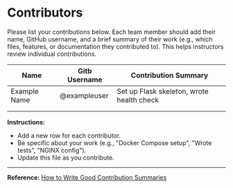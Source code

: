 # Contributors

Please list your contributions below. Each team member should add their name, GitHub username, and a brief summary of their work (e.g., which files, features, or documentation they contributed to). This helps instructors review individual contributions.

| Name           | Gitb Username | Contribution Summary                        |
|----------------|-----------------|---------------------------------------------|
| Example Name   | @exampleuser    | Set up Flask skeleton, wrote health check   |
|                |                 |                                             |
|                |                 |                                             |

**Instructions:**
- Add a new row for each contributor.
- Be specific about your work (e.g., "Docker Compose setup", "Wrote tests", "NGINX config").
- Update this file as you contribute.

---

**Reference:** [How to Write Good Contribution Summaries](https://opensource.guide/how-to-contribute/)
